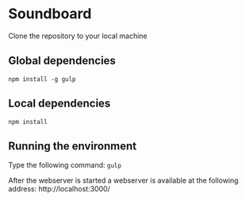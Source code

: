 # Soundboard

Clone the repository to your local machine

## Global dependencies

`npm install -g gulp`

## Local dependencies

`npm install`

## Running the environment

Type the following command:
`gulp`

After the webserver is started a webserver is available at the following address:
http://localhost:3000/


